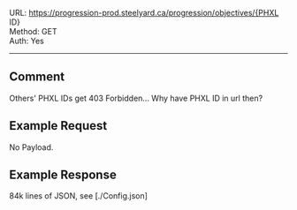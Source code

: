 URL: https://progression-prod.steelyard.ca/progression/objectives/{PHXL ID} \
Method: GET \
Auth: Yes

---

## Comment
Others' PHXL IDs get 403 Forbidden... Why have PHXL ID in url then?

## Example Request
No Payload.

## Example Response
84k lines of JSON, see [./Config.json]